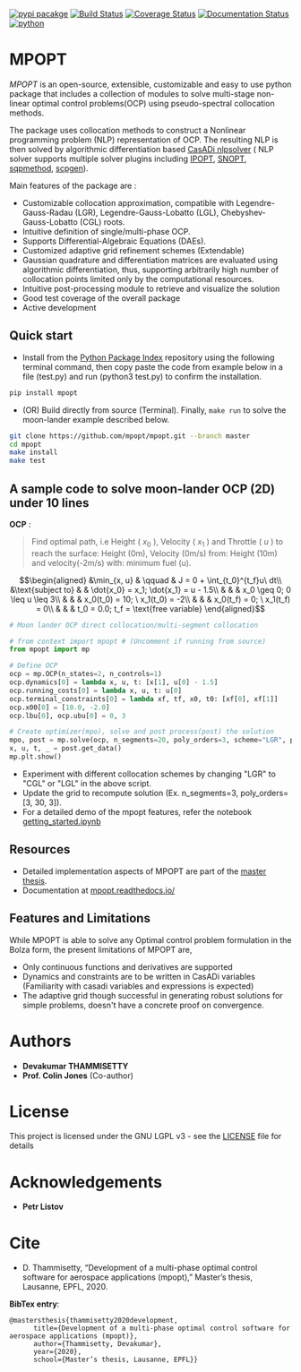 [![pypi
pacakge](https://img.shields.io/pypi/v/mpopt.svg)](https://pypi.org/project/mpopt)
[![Build
Status](https://travis-ci.org/mpopt/mpopt.svg?branch=master)](https://travis-ci.org/mpopt/mpopt.svg?branch=master)
[![Coverage
Status](https://coveralls.io/repos/github/mpopt/mpopt/badge.svg)](https://coveralls.io/github/mpopt/mpopt)
[![Documentation
Status](https://readthedocs.org/projects/mpopt/badge/?version=latest)](https://mpopt.readthedocs.io/en/latest/?badge=latest)
[![python](https://img.shields.io/pypi/pyversions/mpopt)](https://pypi.org/project/mpopt/)
<!-- [![license](https://img.shields.io/pypi/l/mpopt)](https://github.com/mpopt/mpopt/blob/master/LICENSE) -->

MPOPT
=====

*MPOPT* is an open-source, extensible, customizable and easy
to use python package that includes a collection of modules to solve
multi-stage non-linear optimal control problems(OCP) using
pseudo-spectral collocation methods.

The package uses collocation methods to construct a Nonlinear programming problem (NLP) representation of OCP. The resulting NLP is then solved by algorithmic differentiation based [CasADi nlpsolver](https://casadi.sourceforge.net/v3.3.0/api/html/d4/d89/group__nlpsol.html)
( NLP solver supports multiple solver plugins including
[IPOPT](https://casadi.sourceforge.net/v3.3.0/api/html/d4/d89/group__nlpsol.html#plugin_Nlpsol_ipopt),
[SNOPT](https://casadi.sourceforge.net/v3.3.0/api/html/d4/d89/group__nlpsol.html#plugin_Nlpsol_snopt),
[sqpmethod](https://casadi.sourceforge.net/v3.3.0/api/html/d4/d89/group__nlpsol.html#plugin_Nlpsol_sqpmethod),
[scpgen](https://casadi.sourceforge.net/v3.3.0/api/html/d4/d89/group__nlpsol.html#plugin_Nlpsol_scpgen)).

Main features of the package are :

-   Customizable collocation approximation, compatible with
    Legendre-Gauss-Radau (LGR), Legendre-Gauss-Lobatto (LGL),
    Chebyshev-Gauss-Lobatto (CGL) roots.
-   Intuitive definition of single/multi-phase OCP.
-   Supports Differential-Algebraic Equations (DAEs).
-   Customized adaptive grid refinement schemes (Extendable)
-   Gaussian quadrature and differentiation matrices are evaluated using algorithmic differentiation, thus, supporting arbitrarily high number of collocation points limited only by the computational resources.
-   Intuitive post-processing module to retrieve and visualize the solution
-   Good test coverage of the overall package
-   Active development

Quick start
----------------

-   Install from the [Python Package Index](https://pypi.org/project/mpopt/) repository using the following terminal command, then copy paste the code from example below in a file (test.py) and run (python3 test.py) to confirm the installation.

```bash
pip install mpopt
```

-   (OR) Build directly from source (Terminal). Finally, `make run` to solve the moon-lander example described below.

```bash
git clone https://github.com/mpopt/mpopt.git --branch master
cd mpopt
make install
make test
```

A sample code to solve moon-lander OCP (2D) under 10 lines
-------------------------------------------------------------

**OCP** :
> Find optimal path, i.e Height ( $x_0$ ), Velocity ( $x_1$ ) and Throttle ( $u$ ) to reach the surface: Height (0m), Velocity (0m/s) from: Height (10m) and velocity(-2m/s) with: minimum fuel (u).

$$\begin{aligned}
&\min_{x, u}        & \qquad & J = 0 + \int_{t_0}^{t_f}u\ dt\\
&\text{subject to} &      & \dot{x_0} = x_1; \dot{x_1} = u - 1.5\\
&                  &       & x_0 \geq 0; 0 \leq u \leq 3\\
&                  &      & x_0(t_0) = 10; \ x_1(t_0) = -2\\
 &                 &     & x_0(t_f) = 0; \ x_1(t_f) = 0\\
 &                 &     & t_0 = 0.0; t_f = \text{free variable}
\end{aligned}$$

```python
# Moon lander OCP direct collocation/multi-segment collocation

# from context import mpopt # (Uncomment if running from source)
from mpopt import mp

# Define OCP
ocp = mp.OCP(n_states=2, n_controls=1)
ocp.dynamics[0] = lambda x, u, t: [x[1], u[0] - 1.5]
ocp.running_costs[0] = lambda x, u, t: u[0]
ocp.terminal_constraints[0] = lambda xf, tf, x0, t0: [xf[0], xf[1]]
ocp.x00[0] = [10.0, -2.0]
ocp.lbu[0], ocp.ubu[0] = 0, 3

# Create optimizer(mpo), solve and post process(post) the solution
mpo, post = mp.solve(ocp, n_segments=20, poly_orders=3, scheme="LGR", plot=True)
x, u, t, _ = post.get_data()
mp.plt.show()
```

-  Experiment with different collocation schemes by changing "LGR" to "CGL" or "LGL" in the above script.
-  Update the grid to recompute solution (Ex. n_segments=3, poly_orders=[3, 30, 3]).
-  For a detailed demo of the mpopt features, refer the notebook [getting_started.ipynb](https://github.com/mpopt/mpopt/blob/master/getting_started.ipynb)

Resources
------------
-  Detailed implementation aspects of MPOPT are part of the [master thesis](https://github.com/mpopt/mpopt/blob/01f4612ec84a5f6bec8f694c19b129d9fbc12527/docs/Devakumar-Master-Thesis-Report.pdf).
-  Documentation at [mpopt.readthedocs.io/](mpopt.readthedocs.io/)

Features and Limitations
---------------------------
While MPOPT is able to solve any Optimal control problem formulation in the Bolza form, the present limitations of MPOPT are,

- Only continuous functions and derivatives are supported
- Dynamics and constraints are to be written in CasADi variables (Familiarity with casadi variables and expressions is expected)
- The adaptive grid though successful in generating robust solutions for simple problems, doesn't have a concrete proof on convergence.


Authors
=======

-   **Devakumar THAMMISETTY**
-   **Prof. Colin Jones** (Co-author)

License
=======

This project is licensed under the GNU LGPL v3 - see the
[LICENSE](https://github.com/mpopt/mpopt/blob/master/LICENSE) file for
details

Acknowledgements
================

-   **Petr Listov**

Cite
=====

-  D. Thammisetty, “Development of a multi-phase optimal control software for aerospace applications (mpopt),” Master’s thesis, Lausanne, EPFL, 2020.

**BibTex entry**:

    @mastersthesis{thammisetty2020development,
          title={Development of a multi-phase optimal control software for aerospace applications (mpopt)},
          author={Thammisetty, Devakumar},
          year={2020},
          school={Master’s thesis, Lausanne, EPFL}}
